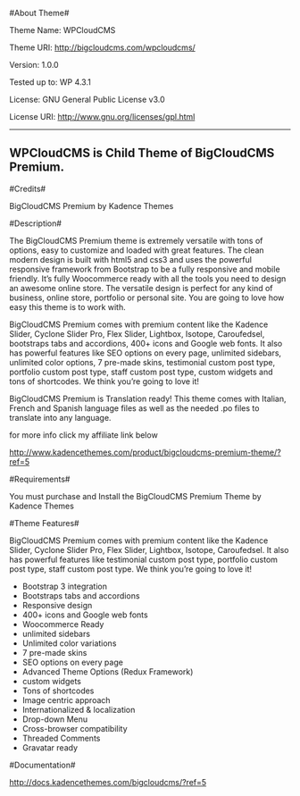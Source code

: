 #About Theme#

Theme Name: WPCloudCMS

Theme URI: http://bigcloudcms.com/wpcloudcms/

Version: 1.0.0

Tested up to: WP 4.3.1

License: GNU General Public License v3.0

License URI: http://www.gnu.org/licenses/gpl.html

-------------------------------------------------------
WPCloudCMS is Child Theme of BigCloudCMS Premium.
-------------------------------------------------------

#Credits#

BigCloudCMS Premium by Kadence Themes


#Description#

The BigCloudCMS Premium theme is extremely versatile with tons of options, easy to customize and loaded with great features. The clean modern design is built with html5 and css3 and uses the powerful responsive framework from Bootstrap to be a fully responsive and mobile friendly. It’s fully Woocommerce ready with all the tools you need to design an awesome online store. The versatile design is perfect for any kind of business, online store, portfolio or personal site.  You are going to love how easy this theme is to work with.

BigCloudCMS Premium comes with premium content like the Kadence Slider, Cyclone Slider Pro, Flex Slider, Lightbox, Isotope, Caroufedsel, bootstraps tabs and accordions, 400+ icons and Google web fonts. It also has powerful features like SEO options on every page, unlimited sidebars, unlimited color options, 7 pre-made skins, testimonial custom post type, portfolio custom post type, staff custom post type, custom widgets and tons of shortcodes. We think you’re going to love it!

BigCloudCMS Premium is Translation ready! This theme comes with Italian, French and Spanish language files as well as the needed .po files to translate into any language.

for more info click my affiliate link below

http://www.kadencethemes.com/product/bigcloudcms-premium-theme/?ref=5

#Requirements#

You must purchase and Install the BigCloudCMS Premium Theme by Kadence Themes

#Theme Features#

BigCloudCMS Premium comes with premium content like the Kadence Slider, Cyclone Slider Pro, Flex Slider, Lightbox, Isotope, Caroufedsel. It also has powerful features like testimonial custom post type, portfolio custom post type, staff custom post type. We think you’re going to love it!

* Bootstrap 3 integration 
* Bootstraps tabs and accordions
* Responsive design
* 400+ icons and Google web fonts
* Woocommerce Ready
* unlimited sidebars
* Unlimited color variations
* 7 pre-made skins
* SEO options on every page
* Advanced Theme Options (Redux Framework)
* custom widgets
* Tons of shortcodes
* Image centric approach
* Internationalized & localization
* Drop-down Menu
* Cross-browser compatibility
* Threaded Comments
* Gravatar ready

#Documentation#

http://docs.kadencethemes.com/bigcloudcms/?ref=5
